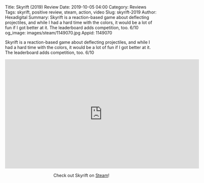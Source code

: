 Title: Skyrift (2019) Review
Date: 2019-10-05 04:00
Category: Reviews
Tags: skyrift, positive review, steam, action, video
Slug: skyrift-2019
Author: Hexadigital
Summary: Skyrift is a reaction-based game about deflecting projectiles, and while I had a hard time with the colors, it would be a lot of fun if I got better at it. The leaderboard adds competition, too. 6/10
og_image: images/steam/1149070.jpg
Appid: 1149070

Skyrift is a reaction-based game about deflecting projectiles, and while I had a hard time with the colors, it would be a lot of fun if I got better at it. The leaderboard adds competition, too. 6/10

<center><iframe src="https://www.youtube.com/embed/99rPC08mWOE?feature=oembed" allow="accelerometer; autoplay; encrypted-media; gyroscope; picture-in-picture" width="640" height="360" frameborder="0"></iframe>

Check out Skyrift on [Steam](https://store.steampowered.com/app/1149070/?curator_clanid=34633900)!</center>